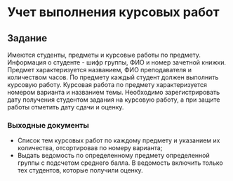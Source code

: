 # Учет выполнения курсовых работ

## Задание

Имеются студенты, предметы и курсовые работы по предмету. Информация о студенте - шифр группы, ФИО и номер зачетной книжки. Предмет характеризуется названием, ФИО преподавателя и количеством часов. По предмету каждый студент должен выполнить курсовую работу. Курсовая работа по предмету характеризуется номером варианта и названием темы. Необходимо зарегистрировать дату получения студентом задания на курсовую работу, а при защите работы отметить дату сдачи и оценку.

### Выходные документы

- Список тем курсовых работ по каждому предмету и указанием их количества, отсортировав по номеру варианта;
- Выдать ведомость по определенному предмету определенной группы с подсчетом среднего балла. В ведомость включить только тех студентов, которые получили оценку.
